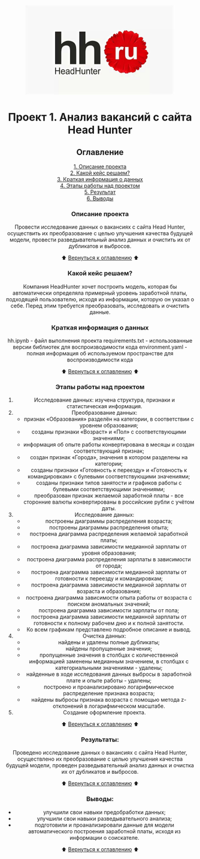 <center> <img src = https://raw.githubusercontent.com/AndreyRysistov/DatasetsForPandas/main/hh%20label.jpg alt="drawing" style="width:400px;">

# Проект 1. Анализ вакансий с сайта Head Hunter

## Оглавление  
[1. Описание проекта](.README.md#Описание-проекта)  
[2. Какой кейс решаем?](.README.md#Какой-кейс-решаем)  
[3. Краткая информация о данных](.README.md#Краткая-информация-о-данных)  
[4. Этапы работы над проектом](.README.md#Этапы-работы-над-проектом)  
[5. Результат](.README.md#Результат)    
[6. Выводы](.README.md#Выводы) 

### Описание проекта   

Провести исследование данных о вакансиях с сайта Head Hunter, осуществить их преобразование с целью улучшения качества будущей модели, провести разведывательный анализ данных и очистить их от дубликатов и выбросов.

:arrow_up: [Вернуться к оглавлению](https://github.com/aeabramov/hh_cleardata#Оглавление) :arrow_up:


### Какой кейс решаем?    

Компания HeadHunter хочет построить модель, которая бы автоматически определяла примерный уровень заработной платы, подходящей пользователю, исходя из информации, которую он указал о себе. Перед этим требуется преобразовать, исследовать и очистить данные.


### Краткая информация о данных

hh.ipynb - файл выполнения проекта
requirements.txt - использованные версии библиотек для воспроизводимости кода
environment.yaml - полная информация об используемом пространстве для воспроизводимости кода
  
:arrow_up: [Вернуться к оглавлению](https://github.com/aeabramov/hh_cleardata#Оглавление) :arrow_up:


### Этапы работы над проектом  
1. Исследование данных: изучена структура, признаки и статистическая информация.
2. Преобразование данных:
    - признак «Образования» разделён на категории, в соответствии с уровнем образования;
    - созданы признаки «Возраст» и «Пол» с соответствующими значениями;
    - информация об опыте работы конвертирована в месяцы и создан соответствующий признак;
    - создан признак «Города», значения в котором разделены на категории;
    - созданы признаки «Готовность к переезду» и «Готовность к командировкам» с булевыми соответствующими значениями;
    - созданы признаки типов занятости и графиков работы с булевыми соответствующими значениями;
    - преобразован признак желаемой заработной платы - все сторонние валюты конвертированы в российские рубли с учётом даты.
3. Исследование данных:
    - построены диаграммы распределения возраста;
    - построены диаграммы распределения опыта;
    - построена диаграмма распределения желаемой заработной платы;
    - построена диаграмма зависимости медианной зарплаты от уровня образования;
    - построена диаграмма распределения зарплаты в зависимости от города;
    - построена диаграмма зависимости медианной зарплаты от готовности к переезду и командировкам;
    - построена диаграмма зависимости медианной зарплаты от возраста и образования;
    - построена диаграмма зависимости опыта работы от возраста с поиском аномальных значений;
    - построена диаграмма зависимости зарплаты от пола;
    - построена диаграмма зависимости медианной зарплаты от готовности к полному рабочем дню и к полной занятости.
    * Ко всем графикам представлено подробное описание и вывод.
4. Очистка данных:
    - найдены и удалены полные дубликаты;
    - найдены пропущенные значения;
    - пропущенные значения в столбцах с количественной информацией заменены медианным значением, в столбцах с категориальными значениями - удалены;
    - найденные в ходе исследования данных выбросы в заработной плате и опыте работы - удалены;
    - построено и проанализировано логарифмическое распределение признака возраста;
    - найдены выбросы признака возраста с помощью метода z-отклонений в логарифмическом масштабе.
5. Создание оформление проекта.

:arrow_up: [Вернуться к оглавлению](https://github.com/aeabramov/hh_cleardata#Оглавление) :arrow_up:


### Результаты:  
Проведено исследование данных о вакансиях с сайта Head Hunter, осуществлено их преобразование с целью улучшения качества будущей модели, проведен разведывательный анализ данных и очистка их от дубликатов и выбросов.

:arrow_up: [Вернуться к оглавлению](https://github.com/aeabramov/hh_cleardata#Оглавление) :arrow_up:


### Выводы:  
- улучшили свои навыки предобработки данных;
- улучшили свои навыки разведывательного анализа;
- подготовили и проанализировали данные для модели автоматического построения заработной платы, исходя из информации о соискателе.

:arrow_up: [Вернуться к оглавлению](https://github.com/aeabramov/hh_cleardata#Оглавление) :arrow_up:
